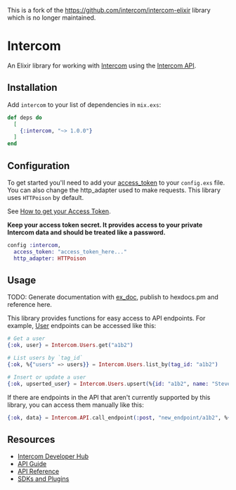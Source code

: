 This is a fork of the https://github.com/intercom/intercom-elixir library which is no longer maintained.

# Intercom

An Elixir library for working with [Intercom](https://intercom.io) using the [Intercom API](https://developers.intercom.com/building-apps/docs/rest-apis).

## Installation

Add `intercom` to your list of dependencies in `mix.exs`:

```elixir
def deps do
  [
    {:intercom, "~> 1.0.0"}
  ]
end
```

## Configuration

To get started you'll need to add your [access_token](https://developers.intercom.com/building-apps/docs/authentication-types#section-access-tokens) to your `config.exs` file. You can also change the http_adapter used to make requests. This library uses `HTTPoison` by default.

See [How to get your Access Token](https://developers.intercom.com/building-apps/docs/authentication-types#section-how-to-get-your-access-token).

**Keep your access token secret. It provides access to your private Intercom data and should be treated like a password.**

```elixir
config :intercom,
  access_token: "access_token_here..."
  http_adapter: HTTPoison
```

## Usage

TODO: Generate documentation with [ex_doc](https://github.com/elixir-lang/ex_doc), publish to hexdocs.pm and reference here.

This library provides functions for easy access to API endpoints. For example, [User](https://developers.intercom.com/intercom-api-reference/reference#users) endpoints can be accessed like this:

```elixir
# Get a user
{:ok, user} = Intercom.Users.get("a1b2")

# List users by `tag_id`
{:ok, %{"users" => users}} = Intercom.Users.list_by(tag_id: "a1b2")

# Insert or update a user
{:ok, upserted_user} = Intercom.Users.upsert(%{id: "a1b2", name: "Steve Buscemi"})
```

If there are endpoints in the API that aren't currently supported by this library, you can access them manually like this:

```elixir
{:ok, data} = Intercom.API.call_endpoint(:post, "new_endpoint/a1b2", %{body_data: "here"})
```

## Resources

- [Intercom Developer Hub](https://developers.intercom.com/)
- [API Guide](https://developers.intercom.com/building-apps/docs/rest-apis)
- [API Reference](https://developers.intercom.com/intercom-api-reference/reference)
- [SDKs and Plugins](https://developers.intercom.com/building-apps/docs/sdks-plugins)
